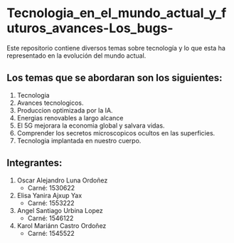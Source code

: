 # Tecnologia_en_el_mundo_actual_y_futuros_avances-Los_bugs-
 Este repositorio contiene diversos temas sobre tecnología y lo que esta ha representado en la evolución del mundo actual.

## Los temas que se abordaran son los siguientes:
1. Tecnologia
2. Avances tecnologicos.
3. Produccion optimizada por la IA.
4. Energias renovables a largo alcance
5. El 5G mejorara la economia global y salvara vidas.
6. Comprender los secretos microscopicos ocultos en las superficies.
7. Tecnologia implantada en nuestro cuerpo.

## Integrantes:
1. Oscar Alejandro Luna Ordoñez
    - Carné: 1530622
2. Elisa Yanira Ajxup Yax 
    - Carné: 1553222
3. Angel Santiago Urbina Lopez 
    - Carné: 1546122
4. Karol Mariánn Castro Ordoñez 
    - Carné: 1545522


